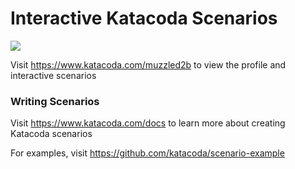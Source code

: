 # Interactive Katacoda Scenarios

[![](http://shields.katacoda.com/katacoda/muzzled2b/count.svg)](https://www.katacoda.com/muzzled2b "Get your profile on Katacoda.com")

Visit https://www.katacoda.com/muzzled2b to view the profile and interactive scenarios

### Writing Scenarios
Visit https://www.katacoda.com/docs to learn more about creating Katacoda scenarios

For examples, visit https://github.com/katacoda/scenario-example
